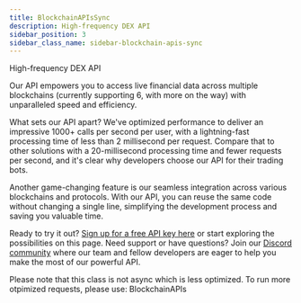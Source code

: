 ```yaml
---
title: BlockchainAPIsSync
description: High-frequency DEX API
sidebar_position: 3
sidebar_class_name: sidebar-blockchain-apis-sync
---
```


High-frequency DEX API

    
Our API empowers you to access live financial data across multiple blockchains (currently supporting 6, with more on the way) with unparalleled speed and efficiency.

What sets our API apart? We've optimized performance to deliver an impressive 1000+ calls per second per user, with a lightning-fast processing time of less than 2 millisecond per request. Compare that to other solutions with a 20-millisecond processing time and fewer requests per second, and it's clear why developers choose our API for their trading bots.

Another game-changing feature is our seamless integration across various blockchains and protocols. With our API, you can reuse the same code without changing a single line, simplifying the development process and saving you valuable time.

Ready to try it out? [Sign up for a free API key here](https://dashboard.blockchainapis.io) or start exploring the possibilities on this page. Need support or have questions? Join our [Discord community](https://discord.gg/GphRMJXmS5) where our team and fellow developers are eager to help you make the most of our powerful API.

Please note that this class is not async which is less optimized. To run more otpimized
requests, please use: BlockchainAPIs